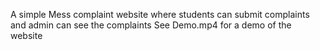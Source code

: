 A simple Mess complaint website where students can submit complaints and admin can see the complaints
See Demo.mp4 for a demo of the website
